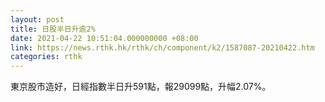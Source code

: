 ```yaml
---
layout: post
title: 日股半日升逾2%
date: 2021-04-22 10:51:04.000000000 +08:00
link: https://news.rthk.hk/rthk/ch/component/k2/1587087-20210422.htm
categories: rthk
---
```


東京股市造好，日經指數半日升591點，報29099點，升幅2.07%。

